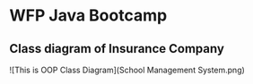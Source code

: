 # WFP Java Bootcamp

## Class diagram of Insurance Company

![This is OOP Class Diagram](School Management System.png)

